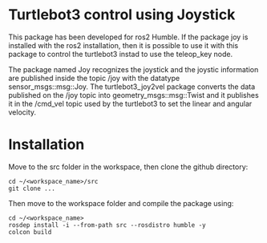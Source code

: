 # Turtlebot3 control using Joystick

This package has been developed for ros2 Humble.
If the package joy is installed with the ros2 installation, then it is possible to use it with this package to control the turtlebot3 instad to use the teleop_key node.

The package named Joy recognizes the joystick and the joystic information are published inside the topic /joy with the datatype sensor_msgs::msg::Joy.
The turtlebot3_joy2vel package converts the data published on the /joy topic into geometry_msgs::msg::Twist and 
it publishes it in the /cmd_vel topic used by the turtlebot3 to set the linear and angular velocity.

# Installation
Move to the src folder in the workspace, then clone the github directory:

```
cd ~/<workspace_name>/src
git clone ...
```

Then move to the workspace folder and compile the package using:

```
cd ~/<workspace_name>
rosdep install -i --from-path src --rosdistro humble -y
colcon build
```
